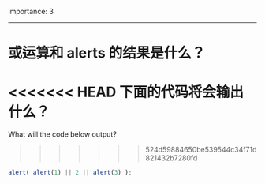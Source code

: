 importance: 3

---

# 或运算和 alerts 的结果是什么？

<<<<<<< HEAD
下面的代码将会输出什么？
=======
What will the code below output?
>>>>>>> 524d59884650be539544c34f71d821432b7280fd

```js
alert( alert(1) || 2 || alert(3) );
```


